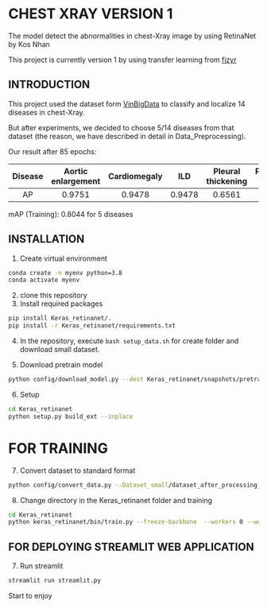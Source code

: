 # CHEST XRAY VERSION 1
The model detect the abnormalities in chest-Xray image by using RetinaNet by Kos Nhan 

This project is currently version 1 by using transfer learning from [fizyr](https://github.com/fizyr/keras-retinanet)

## INTRODUCTION
This project used the dataset form [VinBigData](https://www.kaggle.com/c/vinbigdata-chest-xray-abnormalities-detection) to classify and localize 14 diseases in chest-Xray.

But after experiments, we decided to choose 5/14 diseases from that dataset (the reason, we have described in detail in Data_Preprocessing). 

Our result after 85 epochs:

| Disease | Aortic enlargement | Cardiomegaly | ILD | Pleural thickening | Pulmonary fibrosis |
| :---: | :---: | :---: | :---: | :---: | :---: |
| AP | 0.9751 | 0.9478 | 0.9478 | 0.6561 | 0.7104 |

mAP (Training): 0.8044 for 5 diseases

## INSTALLATION 
1. Create virtual environment
```bash
conda create -n myenv python=3.8
conda activate myenv
```
2. clone this repository 
3. Install required packages 
```bash 
pip install Keras_retinanet/.
pip install -r Keras_retinanet/requirements.txt
```
4. In the repository, execute `bash setup_data.sh` for create folder and download small dataset.

5. Download pretrain model 
```bash 
python config/download_model.py --dest Keras_retinanet/snapshots/pretrain_model.h5
```
6. Setup  
```bash 
cd Keras_retinanet
python setup.py build_ext --inplace
```
# FOR TRAINING 
7. Convert dataset to standard format
```bash 
python config/convert_data.py --Dataset_small/dataset_after_processing_small.csv --dest Keras_retinanet
```
8. Change directory in the Keras_retinanet folder and training
```bash 
cd Keras_retinanet
python keras_retinanet/bin/train.py --freeze-backbone  --workers 0 --weights snapshots/pretrain_model.h5 --backbone "resnet101"  --lr 0.00002  --batch-size 6 --steps 20  --image-min-side 900 --image-max-side 900 --epochs 2 csv annotation_5_classes.csv  classes_5.csv --val-annotations annotation_5_classes.csv
```

## FOR DEPLOYING STREAMLIT WEB APPLICATION
7. Run streamlit
```bash
streamlit run streamlit.py
```
Start to enjoy 
